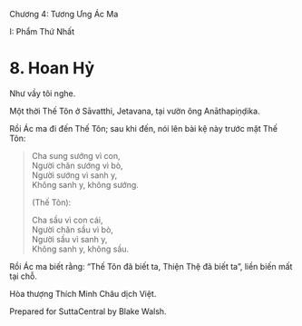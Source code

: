  

Chương 4: Tương Ưng Ác Ma

I: Phẩm Thứ Nhất

# 8\. Hoan Hỷ

Như vầy tôi nghe.

Một thời Thế Tôn ở Sāvatthi, Jetavana, tại vườn ông Anāthapiṇḍika.

Rồi Ác ma đi đến Thế Tôn; sau khi đến, nói lên bài kệ này trước mặt Thế Tôn:

> Cha sung sướng vì con,  
> Người chăn sướng vì bò,  
> Người sướng vì sanh y,  
> Không sanh y, không sướng.
> 
> (Thế Tôn):
> 
> Cha sầu vì con cái,  
> Người chăn sầu vì bò,  
> Người sầu vì sanh y,  
> Không sanh y, không sầu.

Rồi Ác ma biết rằng: “Thế Tôn đã biết ta, Thiện Thệ đã biết ta”, liền biến mất tại chỗ.

Hòa thượng Thích Minh Châu dịch Việt.

Prepared for SuttaCentral by Blake Walsh.